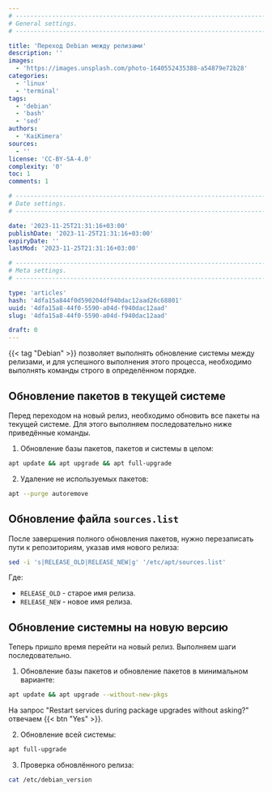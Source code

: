 ```yaml
---
# -------------------------------------------------------------------------------------------------------------------- #
# General settings.
# -------------------------------------------------------------------------------------------------------------------- #

title: 'Переход Debian между релизами'
description: ''
images:
  - 'https://images.unsplash.com/photo-1640552435388-a54879e72b28'
categories:
  - 'linux'
  - 'terminal'
tags:
  - 'debian'
  - 'bash'
  - 'sed'
authors:
  - 'KaiKimera'
sources:
  - ''
license: 'CC-BY-SA-4.0'
complexity: '0'
toc: 1
comments: 1

# -------------------------------------------------------------------------------------------------------------------- #
# Date settings.
# -------------------------------------------------------------------------------------------------------------------- #

date: '2023-11-25T21:31:16+03:00'
publishDate: '2023-11-25T21:31:16+03:00'
expiryDate: ''
lastMod: '2023-11-25T21:31:16+03:00'

# -------------------------------------------------------------------------------------------------------------------- #
# Meta settings.
# -------------------------------------------------------------------------------------------------------------------- #

type: 'articles'
hash: '4dfa15a844f0d590204df940dac12aad26c68801'
uuid: '4dfa15a8-44f0-5590-a04d-f940dac12aad'
slug: '4dfa15a8-44f0-5590-a04d-f940dac12aad'

draft: 0
---
```


{{< tag "Debian" >}} позволяет выполнять обновление системы между релизами, и для успешного выполнения этого процесса, необходимо выполнять команды строго в определённом порядке.

<!--more-->

## Обновление пакетов в текущей системе

Перед переходом на новый релиз, необходимо обновить все пакеты на текущей системе. Для этого выполняем последовательно ниже приведённые команды.

1. Обновление базы пакетов, пакетов и системы в целом:

```bash
apt update && apt upgrade && apt full-upgrade
```

2. Удаление не используемых пакетов:

```bash
apt --purge autoremove
```

## Обновление файла `sources.list`

После завершения полного обновления пакетов, нужно перезаписать пути к репозиториям, указав имя нового релиза:

```bash
sed -i 's|RELEASE_OLD|RELEASE_NEW|g' '/etc/apt/sources.list'
```

Где:

- `RELEASE_OLD` - старое имя релиза.
- `RELEASE_NEW` - новое имя релиза.

## Обновление системны на новую версию

Теперь пришло время перейти на новый релиз. Выполняем шаги последовательно.

1. Обновление базы пакетов и обновление пакетов в минимальном варианте:

```bash
apt update && apt upgrade --without-new-pkgs
```

На запрос "Restart services during package upgrades without asking?" отвечаем {{< btn "Yes" >}}.

2. Обновление всей системы:

```bash
apt full-upgrade
```

3. Проверка обновлённого релиза:

```bash
cat /etc/debian_version
```
